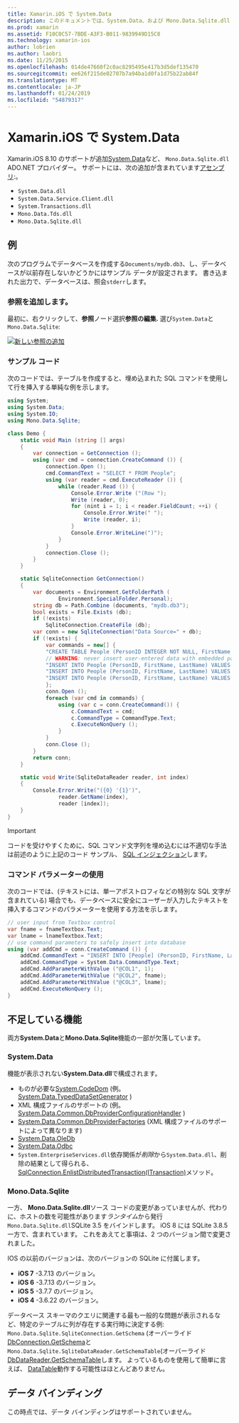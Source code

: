 ```yaml
---
title: Xamarin.iOS で System.Data
description: このドキュメントでは、System.Data、および Mono.Data.Sqlite.dll を使用して Xamarin.iOS アプリケーションでの SQLite のデータにアクセスする方法について説明します。
ms.prod: xamarin
ms.assetid: F10C0C57-7BDE-A3F3-B011-9839949D15C8
ms.technology: xamarin-ios
author: lobrien
ms.author: laobri
ms.date: 11/25/2015
ms.openlocfilehash: 014de47660f2c0ac8295495e417b3d5def135470
ms.sourcegitcommit: ee626f215de02707b7a94ba1d0fa1d75b22ab84f
ms.translationtype: MT
ms.contentlocale: ja-JP
ms.lasthandoff: 01/24/2019
ms.locfileid: "54879317"
---
```

# <a name="systemdata-in-xamarinios"></a>Xamarin.iOS で System.Data

Xamarin.iOS 8.10 のサポートが追加[System.Data](xref:System.Data)など、 `Mono.Data.Sqlite.dll` ADO.NET プロバイダー。 サポートには、次の追加が含まれています[アセンブリ](~/cross-platform/internals/available-assemblies.md):。

-  `System.Data.dll`
-  `System.Data.Service.Client.dll`
-  `System.Transactions.dll`
-  `Mono.Data.Tds.dll`
-  `Mono.Data.Sqlite.dll`

<a name="Example" />

## <a name="example"></a>例

次のプログラムでデータベースを作成する`Documents/mydb.db3`、し、データベースが以前存在しないかどうかにはサンプル データが設定されます。 書き込まれた出力で、データベースは、照会`stderr`します。

### <a name="add-references"></a>参照を追加します。

最初に、右クリックして、**参照**ノード選択**参照の編集.** 選び`System.Data`と`Mono.Data.Sqlite`:

[![](system.data-images/edit-references-sml.png "新しい参照の追加")](system.data-images/edit-references.png#lightbox)

### <a name="sample-code"></a>サンプル コード

次のコードでは、テーブルを作成すると、埋め込まれた SQL コマンドを使用して行を挿入する単純な例を示します。

```csharp
using System;
using System.Data;
using System.IO;
using Mono.Data.Sqlite;

class Demo {
    static void Main (string [] args)
    {
        var connection = GetConnection ();
        using (var cmd = connection.CreateCommand ()) {
            connection.Open ();
            cmd.CommandText = "SELECT * FROM People";
            using (var reader = cmd.ExecuteReader ()) {
                while (reader.Read ()) {
                    Console.Error.Write ("(Row ");
                    Write (reader, 0);
                    for (nint i = 1; i < reader.FieldCount; ++i) {
                        Console.Error.Write(" ");
                        Write (reader, i);
                    }
                    Console.Error.WriteLine(")");
                }
            }
            connection.Close ();
        }
    }

    static SqliteConnection GetConnection()
    {
        var documents = Environment.GetFolderPath (
                Environment.SpecialFolder.Personal);
        string db = Path.Combine (documents, "mydb.db3");
        bool exists = File.Exists (db);
        if (!exists)
            SqliteConnection.CreateFile (db);
        var conn = new SqliteConnection("Data Source=" + db);
        if (!exists) {
            var commands = new[] {
            "CREATE TABLE People (PersonID INTEGER NOT NULL, FirstName ntext, LastName ntext)",
            // WARNING: never insert user-entered data with embedded parameter values
            "INSERT INTO People (PersonID, FirstName, LastName) VALUES (1, 'First', 'Last')",
            "INSERT INTO People (PersonID, FirstName, LastName) VALUES (2, 'Dewey', 'Cheatem')",
            "INSERT INTO People (PersonID, FirstName, LastName) VALUES (3, 'And', 'How')",
            };
            conn.Open ();
            foreach (var cmd in commands) {
                using (var c = conn.CreateCommand()) {
                    c.CommandText = cmd;
                    c.CommandType = CommandType.Text;
                    c.ExecuteNonQuery ();
                }
            }
            conn.Close ();
        }
        return conn;
    }

    static void Write(SqliteDataReader reader, int index)
    {
        Console.Error.Write("({0} '{1}')",
                reader.GetName(index),
                reader [index]);
    }
}
```

> [!IMPORTANT]
> コードを受けやすくために、SQL コマンド文字列を埋め込むには不適切な手法は前述のように上記のコード サンプル、 [SQL インジェクション](http://en.wikipedia.org/wiki/SQL_injection)します。


### <a name="using-command-parameters"></a>コマンド パラメーターの使用

次のコードでは、(テキストには、単一アポストロフィなどの特別な SQL 文字が含まれている) 場合でも、データベースに安全にユーザーが入力したテキストを挿入するコマンドのパラメーターを使用する方法を示します。

```csharp
// user input from Textbox control
var fname = fnameTextbox.Text;
var lname = lnameTextbox.Text;
// use command parameters to safely insert into database
using (var addCmd = conn.CreateCommand ()) {
    addCmd.CommandText = "INSERT INTO [People] (PersonID, FirstName, LastName) VALUES (@COL1, @COL2, @COL3)";
    addCmd.CommandType = System.Data.CommandType.Text;
    addCmd.AddParameterWithValue ("@COL1", 1);
    addCmd.AddParameterWithValue ("@COL2", fname);
    addCmd.AddParameterWithValue ("@COL3", lname);
    addCmd.ExecuteNonQuery ();
}
```

<a name="Missing_Functionality" />

## <a name="missing-functionality"></a>不足している機能

両方**System.Data**と**Mono.Data.Sqlite**機能の一部が欠落しています。

<a name="System.Data" />

### <a name="systemdata"></a>System.Data

機能が表示されない**System.Data.dll**で構成されます。

-  ものが必要な[System.CodeDom](xref:System.CodeDom) (例。 [System.Data.TypedDataSetGenerator](xref:System.Data.TypedDataSetGenerator) )
-  XML 構成ファイルのサポートの (例。 [System.Data.Common.DbProviderConfigurationHandler](xref:System.Data.Common.DbProviderConfigurationHandler) )
-   [System.Data.Common.DbProviderFactories](xref:System.Data.Common.DbProviderFactories) (XML 構成ファイルのサポートによって異なります)
-   [System.Data.OleDb](xref:System.Data.OleDb)
-   [System.Data.Odbc](xref:System.Data.Odbc)
-  `System.EnterpriseServices.dll`依存関係が*削除*から`System.Data.dll`、削除の結果として得られる、 [SqlConnection.EnlistDistributedTransaction(ITransaction)](xref:System.Data.SqlClient.SqlConnection.EnlistDistributedTransaction*)メソッド。


<a name="Mono.Data.Sqlite" />

### <a name="monodatasqlite"></a>Mono.Data.Sqlite

一方、 **Mono.Data.Sqlite.dll**ソース コードの変更があっていませんが、代わりに、ホストの数を可能性があります*ランタイム*から発行`Mono.Data.Sqlite.dll`SQLite 3.5 をバインドします。 iOS 8 には SQLite 3.8.5 一方で、含まれています。 これをあえてと事項は、2 つのバージョン間で変更されました。

IOS の以前のバージョンは、次のバージョンの SQLite に付属します。

- **iOS 7** -3.7.13 のバージョン。
- **iOS 6** -3.7.13 のバージョン。
- **iOS 5** -3.7.7 のバージョン。
- **iOS 4** -3.6.22 のバージョン。

データベース スキーマのクエリに関連する最も一般的な問題が表示されるなど、特定のテーブルに列が存在する実行時に決定する例: `Mono.Data.Sqlite.SqliteConnection.GetSchema` (オーバーライド[DbConnection.GetSchema](xref:System.Data.Common.DbConnection.GetSchema)と`Mono.Data.Sqlite.SqliteDataReader.GetSchemaTable`(オーバーライド[DbDataReader.GetSchemaTable](xref:System.Data.Common.DbDataReader.GetSchemaTable)します。 よっているものを使用して簡単に言えば、 [DataTable](xref:System.Data.DataTable)動作する可能性はほとんどありません。

<a name="Data_Binding" />

## <a name="data-binding"></a>データ バインディング

この時点では、データ バインディングはサポートされていません。

